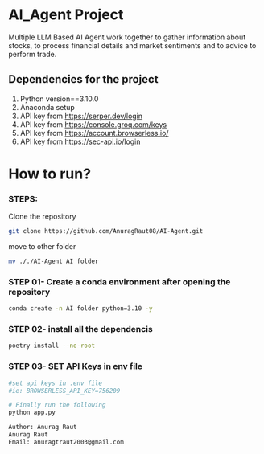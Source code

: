 # AI_Agent Project
Multiple LLM Based AI Agent work together to gather information about stocks, to process financial details and market sentiments and to advice to perform trade.

## Dependencies for the project

1. Python version==3.10.0
2. Anaconda setup
3. API key from https://serper.dev/login
4. API key from https://console.groq.com/keys
5. API key from https://account.browserless.io/
6. API key from https://sec-api.io/login

# How to run?
### STEPS:

Clone the repository

```bash
git clone https://github.com/AnuragRaut08/AI-Agent.git
```

move to other folder

```bash
mv ././AI-Agent AI folder
```


### STEP 01- Create a conda environment after opening the repository

```bash
conda create -n AI folder python=3.10 -y
```

### STEP 02- install all the dependencis
```bash
poetry install --no-root
```



### STEP 03- SET API Keys in env file 

```bash
#set api keys in .env file
#ie: BROWSERLESS_API_KEY=756209
```

```bash
# Finally run the following
python app.py
```


```bash
Author: Anurag Raut
Anurag Raut
Email: anuragtraut2003@gmail.com

```
